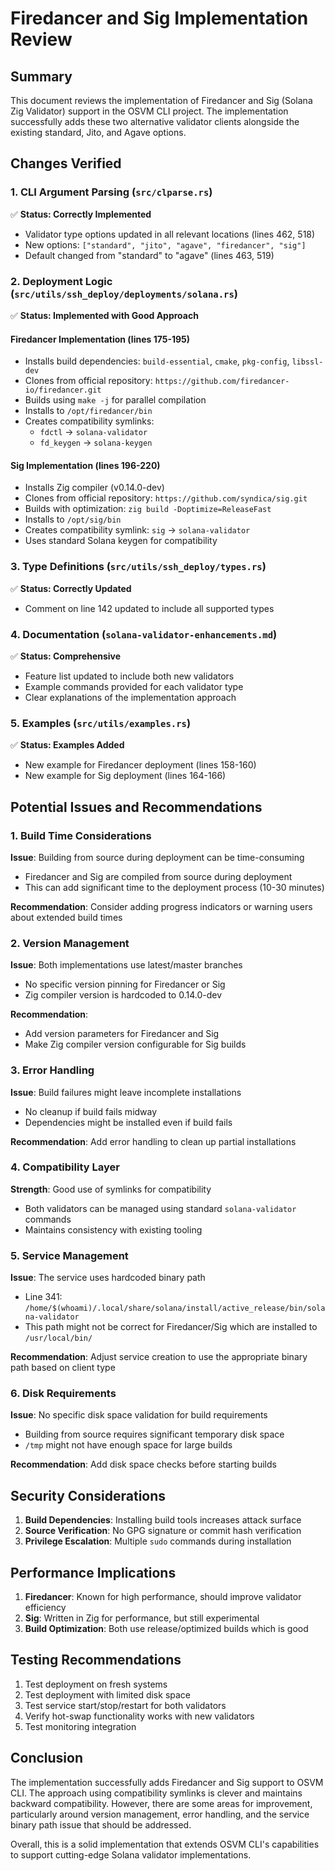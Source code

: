 # Firedancer and Sig Implementation Review

## Summary

This document reviews the implementation of Firedancer and Sig (Solana Zig Validator) support in the OSVM CLI project. The implementation successfully adds these two alternative validator clients alongside the existing standard, Jito, and Agave options.

## Changes Verified

### 1. CLI Argument Parsing (`src/clparse.rs`)
✅ **Status: Correctly Implemented**
- Validator type options updated in all relevant locations (lines 462, 518)
- New options: `["standard", "jito", "agave", "firedancer", "sig"]`
- Default changed from "standard" to "agave" (lines 463, 519)

### 2. Deployment Logic (`src/utils/ssh_deploy/deployments/solana.rs`)
✅ **Status: Implemented with Good Approach**

#### Firedancer Implementation (lines 175-195)
- Installs build dependencies: `build-essential`, `cmake`, `pkg-config`, `libssl-dev`
- Clones from official repository: `https://github.com/firedancer-io/firedancer.git`
- Builds using `make -j` for parallel compilation
- Installs to `/opt/firedancer/bin`
- Creates compatibility symlinks:
  - `fdctl` → `solana-validator`
  - `fd_keygen` → `solana-keygen`

#### Sig Implementation (lines 196-220)
- Installs Zig compiler (v0.14.0-dev)
- Clones from official repository: `https://github.com/syndica/sig.git`
- Builds with optimization: `zig build -Doptimize=ReleaseFast`
- Installs to `/opt/sig/bin`
- Creates compatibility symlink: `sig` → `solana-validator`
- Uses standard Solana keygen for compatibility

### 3. Type Definitions (`src/utils/ssh_deploy/types.rs`)
✅ **Status: Correctly Updated**
- Comment on line 142 updated to include all supported types

### 4. Documentation (`solana-validator-enhancements.md`)
✅ **Status: Comprehensive**
- Feature list updated to include both new validators
- Example commands provided for each validator type
- Clear explanations of the implementation approach

### 5. Examples (`src/utils/examples.rs`)
✅ **Status: Examples Added**
- New example for Firedancer deployment (lines 158-160)
- New example for Sig deployment (lines 164-166)

## Potential Issues and Recommendations

### 1. Build Time Considerations
**Issue**: Building from source during deployment can be time-consuming
- Firedancer and Sig are compiled from source during deployment
- This can add significant time to the deployment process (10-30 minutes)

**Recommendation**: Consider adding progress indicators or warning users about extended build times

### 2. Version Management
**Issue**: Both implementations use latest/master branches
- No specific version pinning for Firedancer or Sig
- Zig compiler version is hardcoded to 0.14.0-dev

**Recommendation**: 
- Add version parameters for Firedancer and Sig
- Make Zig compiler version configurable for Sig builds

### 3. Error Handling
**Issue**: Build failures might leave incomplete installations
- No cleanup if build fails midway
- Dependencies might be installed even if build fails

**Recommendation**: Add error handling to clean up partial installations

### 4. Compatibility Layer
**Strength**: Good use of symlinks for compatibility
- Both validators can be managed using standard `solana-validator` commands
- Maintains consistency with existing tooling

### 5. Service Management
**Issue**: The service uses hardcoded binary path
- Line 341: `/home/$(whoami)/.local/share/solana/install/active_release/bin/solana-validator`
- This path might not be correct for Firedancer/Sig which are installed to `/usr/local/bin/`

**Recommendation**: Adjust service creation to use the appropriate binary path based on client type

### 6. Disk Requirements
**Issue**: No specific disk space validation for build requirements
- Building from source requires significant temporary disk space
- `/tmp` might not have enough space for large builds

**Recommendation**: Add disk space checks before starting builds

## Security Considerations

1. **Build Dependencies**: Installing build tools increases attack surface
2. **Source Verification**: No GPG signature or commit hash verification
3. **Privilege Escalation**: Multiple `sudo` commands during installation

## Performance Implications

1. **Firedancer**: Known for high performance, should improve validator efficiency
2. **Sig**: Written in Zig for performance, but still experimental
3. **Build Optimization**: Both use release/optimized builds which is good

## Testing Recommendations

1. Test deployment on fresh systems
2. Test deployment with limited disk space
3. Test service start/stop/restart for both validators
4. Verify hot-swap functionality works with new validators
5. Test monitoring integration

## Conclusion

The implementation successfully adds Firedancer and Sig support to OSVM CLI. The approach using compatibility symlinks is clever and maintains backward compatibility. However, there are some areas for improvement, particularly around version management, error handling, and the service binary path issue that should be addressed.

Overall, this is a solid implementation that extends OSVM CLI's capabilities to support cutting-edge Solana validator implementations.